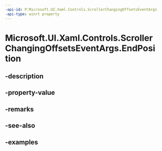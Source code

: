 ```yaml
---
-api-id: P:Microsoft.UI.Xaml.Controls.ScrollerChangingOffsetsEventArgs.EndPosition
-api-type: winrt property
---
```


<!-- Property syntax.
public Vector2 EndPosition { get; }
-->

# Microsoft.UI.Xaml.Controls.ScrollerChangingOffsetsEventArgs.EndPosition

## -description

## -property-value

## -remarks

## -see-also

## -examples

